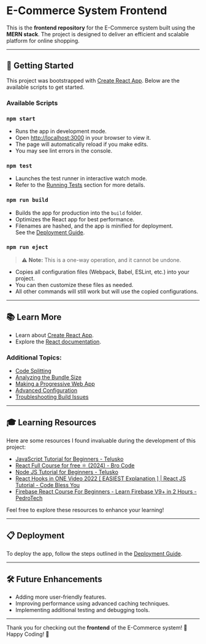 # E-Commerce System Frontend

This is the **frontend repository** for the E-Commerce system built using the **MERN stack**. The project is designed to deliver an efficient and scalable platform for online shopping.

---

## 🚀 Getting Started

This project was bootstrapped with [Create React App](https://github.com/facebook/create-react-app). Below are the available scripts to get started.

### Available Scripts

### `npm start`

- Runs the app in development mode.  
- Open [http://localhost:3000](http://localhost:3000) in your browser to view it.
- The page will automatically reload if you make edits.
- You may see lint errors in the console.

### `npm test`

- Launches the test runner in interactive watch mode.  
- Refer to the [Running Tests](https://facebook.github.io/create-react-app/docs/running-tests) section for more details.

### `npm run build`

- Builds the app for production into the `build` folder.
- Optimizes the React app for best performance.
- Filenames are hashed, and the app is minified for deployment.  
  See the [Deployment Guide](https://facebook.github.io/create-react-app/docs/deployment).

### `npm run eject`

> ⚠️ **Note:** This is a one-way operation, and it cannot be undone.

- Copies all configuration files (Webpack, Babel, ESLint, etc.) into your project.
- You can then customize these files as needed.
- All other commands will still work but will use the copied configurations.

---

## 📚 Learn More

- Learn about [Create React App](https://facebook.github.io/create-react-app/docs/getting-started).  
- Explore the [React documentation](https://reactjs.org/).  

### Additional Topics:
- [Code Splitting](https://facebook.github.io/create-react-app/docs/code-splitting)  
- [Analyzing the Bundle Size](https://facebook.github.io/create-react-app/docs/analyzing-the-bundle-size)  
- [Making a Progressive Web App](https://facebook.github.io/create-react-app/docs/making-a-progressive-web-app)  
- [Advanced Configuration](https://facebook.github.io/create-react-app/docs/advanced-configuration)  
- [Troubleshooting Build Issues](https://facebook.github.io/create-react-app/docs/troubleshooting#npm-run-build-fails-to-minify)  

---

## 🎓 Learning Resources

Here are some resources I found invaluable during the development of this project:

- [JavaScript Tutorial for Beginners - Telusko](https://www.youtube.com/watch?v=PlbupGCBV6w&list=PLsyeobzWxl7rrvgG7MLNIMSTzVCDZZcT4)
- [React Full Course for free ⚛️ (2024) - Bro Code](https://www.youtube.com/watch?v=CgkZ7MvWUAA&t=1259s)
- [Node JS Tutorial for Beginners - Telusko](https://www.youtube.com/watch?v=yEHCfRWz-EI&list=PLsyeobzWxl7occsESx2X1E2R2Uw5wCoeG)
- [React Hooks in ONE Video 2022 [ EASIEST Explanation ] | React JS Tutorial - Code Bless You](https://www.youtube.com/watch?v=HnXPKtro4SM)
- [Firebase React Course For Beginners - Learn Firebase V9+ in 2 Hours - PedroTech](https://www.youtube.com/watch?v=2hR-uWjBAgw)

Feel free to explore these resources to enhance your learning!

---

## 📋 Deployment

To deploy the app, follow the steps outlined in the [Deployment Guide](https://facebook.github.io/create-react-app/docs/deployment).

---

## 🛠️ Future Enhancements

- Adding more user-friendly features.  
- Improving performance using advanced caching techniques.  
- Implementing additional testing and debugging tools.  

---

Thank you for checking out the **frontend** of the E-Commerce system! 🌟  
Happy Coding! 🚀
